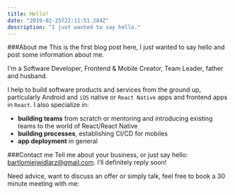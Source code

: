 ```yaml
---
title: Hello!
date: "2019-02-25T22:11:51.284Z"
description: "I just wanted to say hello."
---
```


###About me
This is the first blog post here, I just wanted to say hello and post some information about me.

I'm a Software Developer, Frontend & Mobile Creator, Team Leader, father and husband.

I help to build software products and services from the ground up, particularly Android and `iOS` native or `React Native` apps and frontend apps in `React`. I also specialize in:

- **building teams** from scratch or mentoring and introducing existing teams to the world of React/React Native
- **building processes**, establishing CI/CD for mobiles
- **app deployment** in general

###Contact me
Tell me about your business, or just say hello: [bartlomiejwidlarz@gmail.com](mailTo:bartlomiejwidlarz@gmail.com). I’ll definitely reply soon!

Need advice, want to discuss an offer or simply talk, feel free to book a 30 minute meeting with me:
